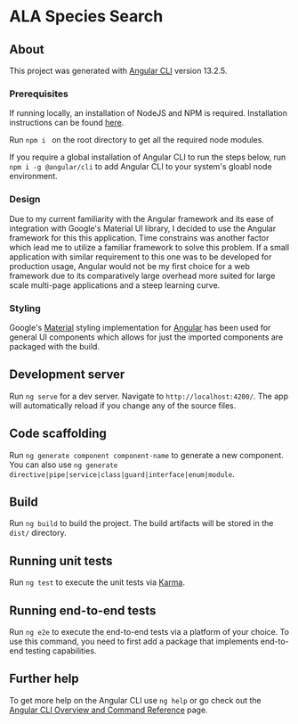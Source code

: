 # ALA Species Search

## About 

This project was generated with [Angular CLI](https://github.com/angular/angular-cli) version 13.2.5.

### Prerequisites
If running locally, an installation of NodeJS and NPM is required. Installation instructions can be found [here](https://docs.npmjs.com/downloading-and-installing-node-js-and-npm).

Run `npm i ` on the root directory to get all the required node modules. 

If you require a global installation of Angular CLI to run the steps below, run `npm i -g @angular/cli` to add Angular CLI to your system's gloabl node environment. 

### Design
Due to my current familiarity with the Angular framework and its ease of integration with Google's Material UI library, I decided to use the Angular framework for this this application. Time constrains was another factor which lead me to utilize a familiar framework to solve this problem. If a small application with similar requirement to this one was to be developed for production usage, Angular would not be my first choice for a web framework due to its comparatively large overhead more suited for large scale multi-page applications and a steep learning curve. 

### Styling
Google's [Material](https://material.io/) styling implementation for [Angular](https://material.angular.io/guide/customizing-component-styles) has been used for general UI components which allows for just the imported components are packaged with the build. 

## Development server

Run `ng serve` for a dev server. Navigate to `http://localhost:4200/`. The app will automatically reload if you change any of the source files.

## Code scaffolding

Run `ng generate component component-name` to generate a new component. You can also use `ng generate directive|pipe|service|class|guard|interface|enum|module`.

## Build

Run `ng build` to build the project. The build artifacts will be stored in the `dist/` directory.

## Running unit tests

Run `ng test` to execute the unit tests via [Karma](https://karma-runner.github.io).

## Running end-to-end tests

Run `ng e2e` to execute the end-to-end tests via a platform of your choice. To use this command, you need to first add a package that implements end-to-end testing capabilities.

## Further help

To get more help on the Angular CLI use `ng help` or go check out the [Angular CLI Overview and Command Reference](https://angular.io/cli) page.
